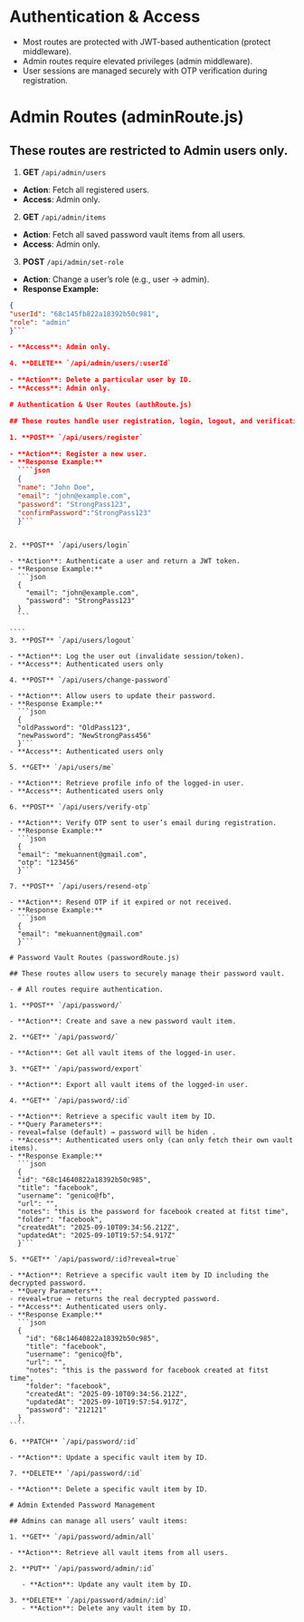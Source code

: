 # Authentication & Access

- Most routes are protected with JWT-based authentication (protect middleware).
- Admin routes require elevated privileges (admin middleware).
- User sessions are managed securely with OTP verification during registration.

# Admin Routes (adminRoute.js)

## These routes are restricted to Admin users only.

1. **GET** `/api/admin/users`

- **Action**: Fetch all registered users.
- **Access**: Admin only.

2. **GET** `/api/admin/items`

- **Action**: Fetch all saved password vault items from all users.
- **Access**: Admin only.

3. **POST** `/api/admin/set-role`

- **Action**: Change a user’s role (e.g., user → admin).
- **Response Example:**

`````json
{
"userId": "68c145fb822a18392b50c981",
"role": "admin"
}```

- **Access**: Admin only.

4. **DELETE** `/api/admin/users/:userId`

- **Action**: Delete a particular user by ID.
- **Access**: Admin only.

# Authentication & User Routes (authRoute.js)

## These routes handle user registration, login, logout, and verification.

1. **POST** `/api/users/register`

- **Action**: Register a new user.
- **Response Example:**
  ````json
  {
  "name": "John Doe",
  "email": "john@example.com",
  "password": "StrongPass123",
  "confirmPassword":"StrongPass123"
  }```
`````

`````

2. **POST** `/api/users/login`

- **Action**: Authenticate a user and return a JWT token.
- **Response Example:**
  ```json
  {
    "email": "john@example.com",
    "password": "StrongPass123"
  }
  ```

````
3. **POST** `/api/users/logout`

- **Action**: Log the user out (invalidate session/token).
- **Access**: Authenticated users only

4. **POST** `/api/users/change-password`

- **Action**: Allow users to update their password.
- **Response Example:**
  ```json
  {
  "oldPassword": "OldPass123",
  "newPassword": "NewStrongPass456"
  }```
- **Access**: Authenticated users only

5. **GET** `/api/users/me`

- **Action**: Retrieve profile info of the logged-in user.
- **Access**: Authenticated users only

6. **POST** `/api/users/verify-otp`

- **Action**: Verify OTP sent to user’s email during registration.
- **Response Example:**
  ```json
  {
  "email": "mekuannent@gmail.com",
  "otp": "123456"
  }```

7. **POST** `/api/users/resend-otp`

- **Action**: Resend OTP if it expired or not received.
- **Response Example:**
  ```json
  {
  "email": "mekuannent@gmail.com"
  }```

# Password Vault Routes (passwordRoute.js)

## These routes allow users to securely manage their password vault.

- # All routes require authentication.

1. **POST** `/api/password/`

- **Action**: Create and save a new password vault item.

2. **GET** `/api/password/`

- **Action**: Get all vault items of the logged-in user.

3. **GET** `/api/password/export`

- **Action**: Export all vault items of the logged-in user.

4. **GET** `/api/password/:id`

- **Action**: Retrieve a specific vault item by ID.
- **Query Parameters**:
- reveal=false (default) → password will be hiden .
- **Access**: Authenticated users only (can only fetch their own vault items).
- **Response Example:**
  ```json
  {
  "id": "68c14640822a18392b50c985",
  "title": "facebook",
  "username": "genico@fb",
  "url": "",
  "notes": "this is the password for facebook created at fitst time",
  "folder": "facebook",
  "createdAt": "2025-09-10T09:34:56.212Z",
  "updatedAt": "2025-09-10T19:57:54.917Z"
  }```

5. **GET** `/api/password/:id?reveal=true`

- **Action**: Retrieve a specific vault item by ID including the decrypted password.
- **Query Parameters**:
- reveal=true → returns the real decrypted password.
- **Access**: Authenticated users only.
- **Response Example:**
  ```json
  {
    "id": "68c14640822a18392b50c985",
    "title": "facebook",
    "username": "genico@fb",
    "url": "",
    "notes": "this is the password for facebook created at fitst time",
    "folder": "facebook",
    "createdAt": "2025-09-10T09:34:56.212Z",
    "updatedAt": "2025-09-10T19:57:54.917Z",
    "password": "212121"
  }
````

6. **PATCH** `/api/password/:id`

- **Action**: Update a specific vault item by ID.

7. **DELETE** `/api/password/:id`

- **Action**: Delete a specific vault item by ID.

# Admin Extended Password Management

## Admins can manage all users’ vault items:

1. **GET** `/api/password/admin/all`

- **Action**: Retrieve all vault items from all users.

2. **PUT** `/api/password/admin/:id`

   - **Action**: Update any vault item by ID.

3. **DELETE** `/api/password/admin/:id`
   - **Action**: Delete any vault item by ID.
`````
